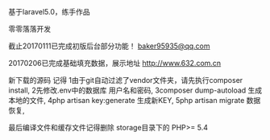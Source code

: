 基于laravel5.0，练手作品

零零落落开发

截止20170111已完成初版后台部分功能！
baker95935@qq.com

20170206已完成基础填充数据，展示地址
http://www.632.com.cn

新下载的源码 记得
1由于git自动过滤了vendor文件夹，请先执行composer install,
2先修改.env中的数据库 用户名和密码,
3composer dump-autoload 生成本地的文件,
4php artisan key:generate 生成新KEY,
5php artisan migrate  数据恢复,

最后编译文件和缓存文件记得删除  storage目录下的
PHP>= 5.4